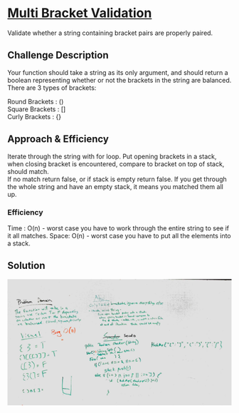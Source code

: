 # [Multi Bracket Validation](../src/main/java/code/challenges/MultiBracketValidation/MultiBracketValidator.java) 
Validate whether a string containing bracket pairs are properly paired.

## Challenge Description
Your function should take a string as its only argument, and should return a boolean representing whether or not the brackets in the string are balanced. There are 3 types of brackets:

Round Brackets : ()  
Square Brackets : []  
Curly Brackets : {}

## Approach & Efficiency
Iterate through the string with for loop.  Put opening brackets in a stack, when closing bracket is encountered, compare to bracket on top of stack, should match.  
If no match return false, or if stack is empty return false.  If you get through the whole string and have an empty stack, it means you matched them all up.

### Efficiency
Time : O(n) - worst case you have to work through the entire string to see if it all matches.
Space: O(n) - worst case you have to put all the elements into a stack.


## Solution
![Whiteboard](../assets/whiteboard_MatchingBrackets.jpg)